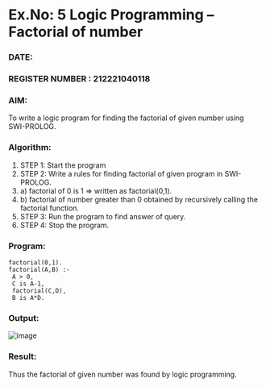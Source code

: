 # Ex.No: 5   Logic Programming – Factorial of number   
### DATE:                                                                            
### REGISTER NUMBER : 212221040118
### AIM: 
To  write  a logic program for finding the factorial of given number using SWI-PROLOG. 
### Algorithm:
1. STEP 1: Start the program
2. STEP 2:  Write a rules for finding factorial of given program in SWI-PROLOG.
3.   a)	factorial of 0 is 1 => written as factorial(0,1).
4.   b)	factorial of number greater than 0 obtained by recursively calling the factorial    function.
5. STEP 3: Run the program  to find answer of  query.
6. STEP 4: Stop the program.

### Program:
```
factorial(0,1).
factorial(A,B) :-
 A > 0,
 C is A-1,
 factorial(C,D),
 B is A*D.
```


### Output:

![image](https://github.com/Pavishmi/AI_Lab_2023-24/assets/136091280/80775f63-aea5-4fcb-9806-7a4d07e6b415)


### Result:
Thus the factorial of given number was found by logic programming. 
